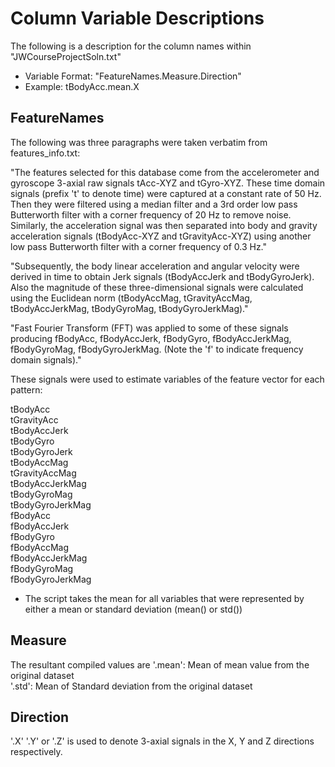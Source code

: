 # Column Variable Descriptions

The following is a description for the column names within "JWCourseProjectSoln.txt"

* Variable Format: "FeatureNames.Measure.Direction"
* Example: tBodyAcc.mean.X

## FeatureNames
The following was three paragraphs were taken verbatim from features_info.txt:

"The features selected for this database come from the accelerometer and gyroscope 3-axial raw signals tAcc-XYZ and tGyro-XYZ. These time domain signals (prefix 't' to denote time) were captured at a constant rate of 50 Hz. Then they were filtered using a median filter and a 3rd order low pass Butterworth filter with a corner frequency of 20 Hz to remove noise. Similarly, the acceleration signal was then separated into body and gravity acceleration signals (tBodyAcc-XYZ and tGravityAcc-XYZ) using another low pass Butterworth filter with a corner frequency of 0.3 Hz."

"Subsequently, the body linear acceleration and angular velocity were derived in time to obtain Jerk signals (tBodyAccJerk and tBodyGyroJerk). Also the magnitude of these three-dimensional signals were calculated using the Euclidean norm (tBodyAccMag, tGravityAccMag, tBodyAccJerkMag, tBodyGyroMag, tBodyGyroJerkMag)." 

"Fast Fourier Transform (FFT) was applied to some of these signals producing fBodyAcc, fBodyAccJerk, fBodyGyro, fBodyAccJerkMag, fBodyGyroMag, fBodyGyroJerkMag. (Note the 'f' to indicate frequency domain signals)." 

These signals were used to estimate variables of the feature vector for each pattern:  <br>

tBodyAcc<br>
tGravityAcc<br>
tBodyAccJerk<br>
tBodyGyro<br>
tBodyGyroJerk<br>
tBodyAccMag<br>
tGravityAccMag<br>
tBodyAccJerkMag<br>
tBodyGyroMag<br>
tBodyGyroJerkMag<br>
fBodyAcc<br>
fBodyAccJerk<br>
fBodyGyro<br>
fBodyAccMag<br>
fBodyAccJerkMag<br>
fBodyGyroMag<br>
fBodyGyroJerkMag<br>


* The script takes the mean for all variables that were represented by either a mean or standard deviation (mean() or std())


## Measure

The resultant compiled values are
'.mean': Mean of mean value from the original dataset<br>
'.std': Mean of Standard deviation from the original dataset<br>

## Direction

'.X' '.Y' or '.Z' is used to denote 3-axial signals in the X, Y and Z directions respectively.
